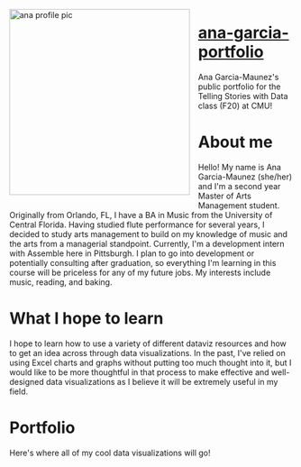 <img src="https://i.imgur.com/cNyK1Fp.jpg?1" width="320" height="330"
   alt="ana profile pic"
   style="float: left; margin-right: 15px; margin-bottom: 15px" />

# [ana-garcia-portfolio](https://anagm17.github.io/ana-garcia-portfolio/)
Ana Garcia-Maunez's public portfolio for the Telling Stories with Data class (F20) at CMU!

# About me

<p>
Hello! My name is Ana Garcia-Maunez (she/her) and I'm a second year Master of Arts Management student. Originally from Orlando, FL, I have a BA in Music from the University of Central Florida. Having studied flute performance for several years, I decided to study arts management to build on my knowledge of music and the arts from a managerial standpoint. Currently, I'm a development intern with Assemble here in Pittsburgh. I plan to go into development or potentially consulting after graduation, so everything I'm learning in this course will be priceless for any of my future jobs. My interests include music, reading, and baking.
</p>


# What I hope to learn 
<p>
I hope to learn how to use a variety of different dataviz resources and how to get an idea across through data visualizations. In the past, I've relied on using Excel charts and graphs without putting too much thought into it, but I would like to be more thoughtful in that process to make effective and well-designed data visualizations as I believe it will be extremely useful in my field.
</p>

# Portfolio 
Here's where all of my cool data visualizations will go! 
